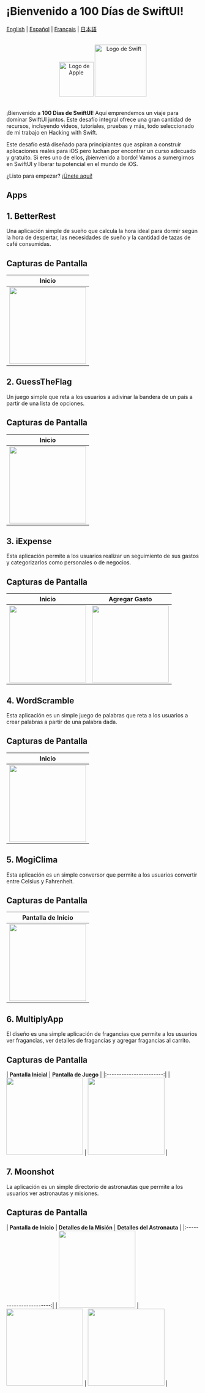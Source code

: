 # ¡Bienvenido a 100 Días de SwiftUI!

[English](./README.md) | [Español](./README.es.md) | [Français](./README.fr.md) | [日本語](./README.jp.md)

<br>

<div align="center">
    <img src="/Assets/apple.png" alt="Logo de Apple" width="90">
    <img src="/Assets/swift.png" alt="Logo de Swift" width="135">
</div>

<br>

¡Bienvenido a **100 Días de SwiftUI**! Aquí emprendemos un viaje para dominar SwiftUI juntos. Este desafío integral ofrece una gran cantidad de recursos, incluyendo videos, tutoriales, pruebas y más, todo seleccionado de mi trabajo en Hacking with Swift.

Este desafío está diseñado para principiantes que aspiran a construir aplicaciones reales para iOS pero luchan por encontrar un curso adecuado y gratuito. Si eres uno de ellos, ¡bienvenido a bordo! Vamos a sumergirnos en SwiftUI y liberar tu potencial en el mundo de iOS.

¿Listo para empezar? [¡Únete aquí!](https://www.hackingwithswift.com/100/swiftui)

## Apps

## 1. BetterRest
Una aplicación simple de sueño que calcula la hora ideal para dormir según la hora de despertar, las necesidades de sueño y la cantidad de tazas de café consumidas.

## Capturas de Pantalla

| **Inicio** |
|:-----------------------:|
| <img src="./Screenshots/s1.png" width="200"> |

## 2. GuessTheFlag
Un juego simple que reta a los usuarios a adivinar la bandera de un país a partir de una lista de opciones.

## Capturas de Pantalla

| **Inicio** |
|:-----------------------:|
| <img src="./Screenshots/s2.png" width="200"> |

## 3. iExpense
Esta aplicación permite a los usuarios realizar un seguimiento de sus gastos y categorizarlos como personales o de negocios.

## Capturas de Pantalla

| **Inicio** | **Agregar Gasto** |
|:-----------------------:|:-----------------------:|
| <img src="./Screenshots/s3.png" width="200"> | <img src="./Screenshots/s4.png" width="200"> | 

## 4. WordScramble
Esta aplicación es un simple juego de palabras que reta a los usuarios a crear palabras a partir de una palabra dada.

## Capturas de Pantalla

| **Inicio** |
|:-----------------------:|
| <img src="./Screenshots/s5.png" width="200"> | 

## 5. MogiClima
Esta aplicación es un simple conversor que permite a los usuarios convertir entre Celsius y Fahrenheit.

## Capturas de Pantalla

| **Pantalla de Inicio** |
|:-----------------------:|
| <img src="./Screenshots/s6.png" width="200"> |

## 6. MultiplyApp
El diseño es una simple aplicación de fragancias que permite a los usuarios ver fragancias, ver detalles de fragancias y agregar fragancias al carrito.

## Capturas de Pantalla

| **Pantalla Inicial** | **Pantalla de Juego** |
|:-----------------------:|
| <img src="./Screenshots/s7.png" width="200"> | <img src="./Screenshots/s8.png" width="200"> |

## 7. Moonshot
La aplicación es un simple directorio de astronautas que permite a los usuarios ver astronautas y misiones.

## Capturas de Pantalla

| **Pantalla de Inicio** | **Detalles de la Misión** | **Detalles del Astronauta** |
|:-----------------------:|
| <img src="./Screenshots/s9.png" width="200"> | <img src="./Screenshots/s10.png" width="200"> | <img src="./Screenshots/s11.png" width="200"> |